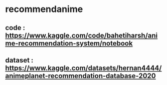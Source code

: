 # recommendanime

## code : https://www.kaggle.com/code/bahetiharsh/anime-recommendation-system/notebook
## dataset : https://www.kaggle.com/datasets/hernan4444/animeplanet-recommendation-database-2020
